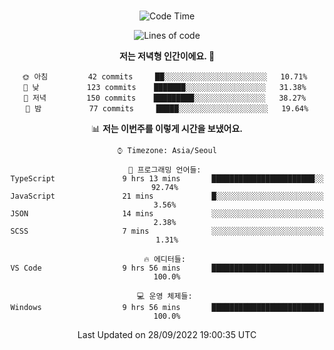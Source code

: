 <div align="center">

<br />

 <!--START_SECTION:waka-->
![Code Time](http://img.shields.io/badge/Code%20Time-9%20hrs%2056%20mins-blue)

![Lines of code](https://img.shields.io/badge/%EC%A0%80%EB%8A%94%20%EC%97%AC%ED%83%9C%EA%B9%8C%EC%A7%80%20-84%20Thousand%20%EC%A4%84%EC%9D%98%20%EC%BD%94%EB%93%9C%EB%A5%BC%20%EC%9E%91%EC%84%B1%ED%96%88%EC%96%B4%EC%9A%94.-blue)

**저는 저녁형 인간이에요. 🦉** 

```text
🌞 아침         42 commits     ██░░░░░░░░░░░░░░░░░░░░░░░   10.71% 
🌆 낮　         123 commits    ███████░░░░░░░░░░░░░░░░░░   31.38% 
🌃 저녁         150 commits    █████████░░░░░░░░░░░░░░░░   38.27% 
🌙 밤　         77 commits     █████░░░░░░░░░░░░░░░░░░░░   19.64%

```


📊 **저는 이번주를 이렇게 시간을 보냈어요.** 

```text
⌚︎ Timezone: Asia/Seoul

💬 프로그래밍 언어들: 
TypeScript               9 hrs 13 mins       ███████████████████████░░   92.74% 
JavaScript               21 mins             █░░░░░░░░░░░░░░░░░░░░░░░░   3.56% 
JSON                     14 mins             ░░░░░░░░░░░░░░░░░░░░░░░░░   2.38% 
SCSS                     7 mins              ░░░░░░░░░░░░░░░░░░░░░░░░░   1.31%

🔥 에디터들: 
VS Code                  9 hrs 56 mins       █████████████████████████   100.0%

💻 운영 체제들: 
Windows                  9 hrs 56 mins       █████████████████████████   100.0%

```


 Last Updated on 28/09/2022 19:00:35 UTC
<!--END_SECTION:waka-->

</div>
